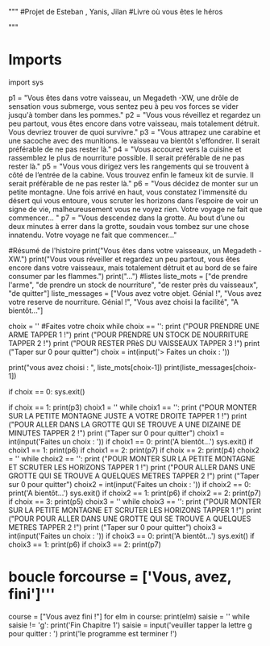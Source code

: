 
"""
#Projet de Esteban , Yanis, Jilan
#Livre où vous êtes le héros

"""

# Imports
import sys

p1 = "Vous êtes dans votre vaisseau, un Megadeth -XW, une drôle de sensation vous submerge, vous sentez peu à peu vos forces se vider jusqu'à tomber dans les pommes."
p2 = "Vous vous réveillez et regardez un peu partout, vous êtes encore dans votre vaisseau, mais totalement détruit. Vous devriez trouver de quoi survivre."
p3 = "Vous attrapez une carabine et une sacoche avec des munitions. le vaisseau va bientôt s'effondrer. Il serait préférable de ne pas rester là."
p4 = "Vous accourez vers la cuisine et rassemblez le plus de nourriture possible. Il serait préférable de ne pas rester là."
p5 = "Vous vous dirigez vers les rangements qui se trouvent à côté de l’entrée de la cabine. Vous trouvez enfin le fameux kit de survie. Il serait préférable de ne pas rester là."
p6 = "Vous décidez de monter sur un petite montagne. Une fois arrivé en haut, vous constatez l'immensité du désert qui vous entoure, vous scruter les horizons dans l’espoire de voir un signe de vie, malheureusement vous ne voyez rien. Votre voyage ne fait que commencer... "
p7 = "Vous descendez dans la grotte. Au bout d’une ou deux minutes à errer dans la grotte, soudain vous tombez sur une chose innatendu. Votre voyage ne fait que commencer..."


#Résumé de l'histoire
print("Vous êtes dans votre vaisseaux, un Megadeth -XW.")
print("Vous vous réveiller et regardez un peu partout, vous êtes encore dans votre vaisseaux, mais totalement détruit et au bord de se faire consumer par les flammes.")
print("...")
#listes
liste_mots = ["de prendre l'arme", "de prendre un stock de nourriture", "de rester près du vaisseaux", "de quitter"]
liste_messages = ["Vous avez votre objet. Génial !", "Vous avez votre reserve de nourriture. Génial !", "Vous avez choisi la facilité", "A bientôt..."]

choix = ''
#Faites votre choix
while choix == '':
    print ("POUR PRENDRE UNE ARME TAPPER 1 !")
    print ("POUR PRENDRE UN STOCK DE NOURRITURE TAPPER 2 !")
    print ("POUR RESTER PRèS DU VAISSEAUX TAPPER 3 !")
    print ("Taper sur 0 pour quitter")
    choix = int(input('> Faites un choix : '))
    
print("vous avez choisi : ", liste_mots[choix-1])
print(liste_messages[choix-1])
    
if choix == 0:
        sys.exit()

if choix == 1:
    print(p3)
    choix1 = ''
    while choix1 == '':
        print ("POUR MONTER SUR LA PETITE MONTAGNE JUSTE A VOTRE DROITE TAPPER 1 !")
        print ("POUR ALLER DANS LA GROTTE QUI SE TROUVE A UNE DIZAINE DE MINUTES TAPPER 2 !")
        print ("Taper sur 0 pour quitter")
        choix1 = int(input('Faites un choix : '))
    if choix1 == 0:
        print('A bientôt...')
        sys.exit()
    if choix1 == 1:
        print(p6)
    if choix1 == 2:
        print(p7)
if choix == 2:
    print(p4)
    choix2 = ''
    while choix2 == '':
        print ("POUR MONTER SUR LA PETITE MONTAGNE ET SCRUTER LES HORIZONS TAPPER 1 !")
        print ("POUR ALLER DANS UNE GROTTE QUI SE TROUVE A QUELQUES METRES TAPPER 2 !")
        print ("Taper sur 0 pour quitter")
        choix2 = int(input('Faites un choix : '))
    if choix2 == 0:
        print('A bientôt...')
        sys.exit()
    if choix2 == 1:
        print(p6)
    if choix2 == 2:
        print(p7)
if choix == 3:
    print(p5)
    choix3 = ''
    while choix3 == '':
        print ("POUR MONTER SUR LA PETITE MONTAGNE ET SCRUTER LES HORIZONS TAPPER 1 !")
        print ("POUR POUR ALLER DANS UNE GROTTE QUI SE TROUVE A QUELQUES METRES TAPPER 2 !")
        print ("Taper sur 0 pour quitter")
        choix3 = int(input('Faites un choix : '))
    if choix3 == 0:
        print('A bientôt...')
        sys.exit()
    if choix3 == 1:
        print(p6)
    if choix3 == 2:
        print(p7)
       

# boucle forcourse = ['Vous, avez, fini']'''
course = ["Vous avez fini !"]
for elm in course:
    print(elm)
    saisie = ''
while saisie != 'g':
   print('Fin Chapitre 1')
   saisie = input('veuiller tapper la lettre g pour quitter : ')
   print('le programme est terminer !')
